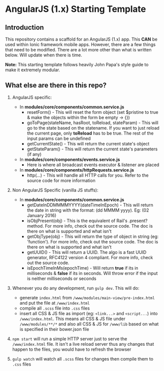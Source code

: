 # AngularJS (1.x) Starting Template #

## Introduction ##

This repository contains a scaffold for an AngularJS (1.x) app. This **CAN** be used within Ionic framework mobile apps. However, there are a few things that need to be modified. There are a lot more other than what is written below. Will update when there is time.

**Note:** This starting template follows heavily John Papa's style guide to make it extremely modular.

## What else are there in this repo? ##

1. AngularJS specific:
    
    - In **modules/core/components/common.service.js**
        - resetForm() - This will reset the form object (set $pristine to true & make the objects within the form be empty -> {})
        - goToPage(stateName, hasRoot, toReload, stateParam) - This will go to the state based on the statename. If you want to just reload the current page, only **toReload** has to be true. The rest of the input params can be undefined
        - getCurrentState() - This will return the current state's object
        - getStateParam() - This will return the current state's parameters (if any)
    - In **modules/core/components/events.service.js**
        - Here is where all broadcast events executor & listener are placed
    - In **modules/core/components/httpRequests.service.js**
        - http(...) - This will handle all HTTP calls for you. Refer to the source code for more information
2. Non AngularJS Specific (vanilla JS stuffs):
    
    - In **modules/core/components/common.service.js**
        - getDateInDDMMMMYYYY(dateTimeInEpoch) - This will return the date in string with the format: (dd MMMM yyyy). Eg: (02 January 2016)
        - isObjPresent(obj) - This is the equivalent of Rail's .present? method. For more info, check out the source code. The doc is there on what is supported and what isn't
        - getObjType(obj) - This will return the type of object in string (eg: 'function'). For more info, check out the source code. The doc is there on what is supported and what isn't
        - getUUID() - This will return a UUID. The algo is a fast UUID generator, RFC4122 version 4 compliant. For more info, check out the source code.
        - isEpochTimeInMs(epochTime) - Will return **true** if its in milliseconds & **false** if its in seconds. Will throw error if the input is neither milliseconds or seconds

3. Whenever you do any development, run `gulp dev`. This will do:
    - generate `index.html` from `/www/modules/main-view/pre-index.html` and put the file at `/www/index.html`
    - compile all `.scss` file into `.css` files
    - insert all CSS & JS file as import (eg: `<link...>` and `<script...`) into `/www/index.html`. This means all CSS & JS file under `/www/modules/**/*` and also all CSS & JS for `/www/lib` based on what is specified in their bower.json file

4. `npm start` will run a simple HTTP server just to serve the `/www/index.html` file. It isn't a live reload server thus any changes that happen to the files, you would have to refresh the browser

5. `gulp watch` will watch all `.scss` files for changes then compile them to `.css` files
